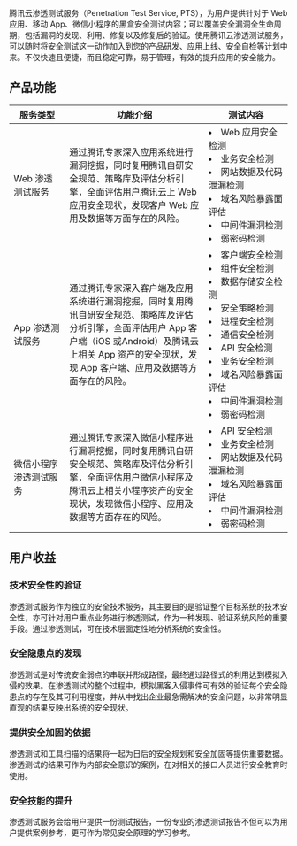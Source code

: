 腾讯云渗透测试服务（Penetration Test Service, PTS），为用户提供针对于 Web 应用、移动 App、微信小程序的黑盒安全测试内容；可以覆盖安全漏洞全生命周期，包括漏洞的发现、利用、修复以及修复后的验证。使用腾讯云渗透测试服务，可以随时将安全测试这一动作加入到您的产品研发、应用上线、安全自检等计划中来。不仅快速且便捷，而且稳定可靠，易于管理，有效的提升应用的安全能力。




## 产品功能
<table>
<thead>
<tr>
<th width="20%">服务类型</th>
<th width="50%">功能介绍</th>
<th width="30%">测试内容</th>
</tr>
</thead>
<tbody><tr>
<td>Web 渗透测试服务</td>
<td>通过腾讯专家深入应用系统进行漏洞挖掘，同时复用腾讯自研安全规范、策略库及评估分析引擎，全面评估用户腾讯云上 Web 应用安全现状，发现客户 Web 应用及数据等方面存在的风险。</td>
<td><li>Web 应用安全检测</li><li>业务安全检测</li><li>网站数据及代码泄漏检测</li><li>域名风险暴露面评估</li><li>中间件漏洞检测</li><li>弱密码检测</li></td>
</tr>
<tr>
<td>App 渗透测试服务</td>
<td>通过腾讯专家深入客户端及应用系统进行漏洞挖掘，同时复用腾讯自研安全规范、策略库及评估分析引擎，全面评估用户 App 客户端（iOS 或Android）及腾讯云上相关 App 资产的安全现状，发现 App 客户端、应用及数据等方面存在的风险。</td>
<td><li>客户端安全检测</li><li>组件安全检测</li><li>数据存储安全检测</li><li>安全策略检测</li><li>进程安全检测</li><li>通信安全检测</li><li>API 安全检测</li><li>业务安全检测</li><li>域名风险暴露面评估</li><li>中间件漏洞检测</li><li>弱密码检测</li></td>
</tr>
<tr>
<td>微信小程序渗透测试服务</td>
<td>通过腾讯专家深入微信小程序进行漏洞挖掘，同时复用腾讯自研安全规范、策略库及评估分析引擎，全面评估用户微信小程序及腾讯云上相关小程序资产的安全现状，发现微信小程序、应用及数据等方面存在的风险。</td>
<td><li>API 安全检测</li><li>业务安全检测</li><li>网站数据及代码泄漏检测</li><li>域名风险暴露面评估</li><li>中间件漏洞检测</li><li>弱密码检测</li></td>
</tr>
</tbody></table>


## 用户收益
### 技术安全性的验证
渗透测试服务作为独立的安全技术服务，其主要目的是验证整个目标系统的技术安全性，亦可针对用户重点业务进行渗透测试，作为一种发现、验证系统风险的重要手段。通过渗透测试，可在技术层面定性地分析系统的安全性。

### 安全隐患点的发现
渗透测试是对传统安全弱点的串联并形成路径，最终通过路径式的利用达到模拟入侵的效果。在渗透测试的整个过程中，模拟黑客入侵事件可有效的验证每个安全隐患点的存在及其可利用程度，并从中找出企业最急需解决的安全问题，以非常明显直观的结果反映出系统的安全现状。

### 提供安全加固的依据
渗透测试和工具扫描的结果将一起为日后的安全规划和安全加固等提供重要数据。渗透测试的结果可作为内部安全意识的案例，在对相关的接口人员进行安全教育时使用。

### 安全技能的提升
渗透测试服务会给用户提供一份测试报告，一份专业的渗透测试报告不但可以为用户提供案例参考，更可作为常见安全原理的学习参考。
